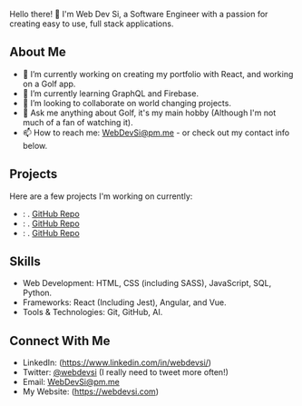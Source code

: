 Hello there! 👋 I'm Web Dev Si, a Software Engineer with a passion for creating easy to use, full stack applications.

## About Me

- 🔭 I’m currently working on creating my portfolio with React, and working on a Golf app. 
- 🌱 I’m currently learning GraphQL and Firebase.
- 👯 I’m looking to collaborate on world changing projects.
- 💬 Ask me anything about Golf, it's my main hobby (Although I'm not much of a fan of watching it).
- 📫 How to reach me: WebDevSi@pm.me - or check out my contact info below.

## Projects

Here are a few projects I'm working on currently:

- **<Bag Builder>**: <The app to help you figure out what clubs you need in your bag>. [GitHub Repo](<Link to GitHub Repo>)
- **<Golf Hole Goals>**: <Brief Project Description>. [GitHub Repo](<Link to GitHub Repo>)
- **<Golf Hols>**: <Brief Project Description>. [GitHub Repo](<Link to GitHub Repo>)

## Skills

- Web Development: HTML, CSS (including SASS), JavaScript, SQL, Python.
- Frameworks: React (Including Jest), Angular, and Vue.
- Tools & Technologies: Git, GitHub, AI.

## Connect With Me

- LinkedIn: (https://www.linkedin.com/in/webdevsi/)
- Twitter: [@webdevsi](https://twitter.com/webdevsi) (I really need to tweet more often!)
- Email: WebDevSi@pm.me
- My Website: (https://webdevsi.com)

<!---
WebDevSiDotCom/WebDevSiDotCom is a ✨ special ✨ repository because its `README.md` (this file) appears on your GitHub profile.
You can click the Preview link to take a look at your changes.
--->
